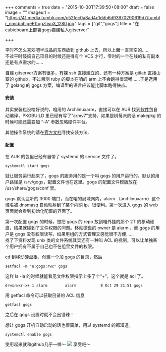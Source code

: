+++
comments = true
date = "2015-10-30T17:39:50+08:00"
draft = false
image = ""
imageurl = "https://41.media.tumblr.com/c52fec0a8ad4c1ddb6d93870290619d7/tumblr_nmcb5higeE1tqgztwo3_1280.jpg"
tags = ["git","gogs"]
title = "在cubieboard上部署gogs自建私人gitserver"

+++

平时不怎么喜欢吧半成品的东西放到 github 上去，所以上面一直空空的……  
不过平时鼓捣自己项目的时候还是得有个 VCS 才行，零时的一个在线的私有副本还是有点需求的……

自建 gitserver方案有很多，有裸 ssh 直接建立的、还有一种方案是 gitlab 直接山寨的 github，不过目测 ruby 的脚本在咱的 arm 上不会跑得很流畅……于是选用了 golang 的 gogs 方案，编译型的语言应该能比脚本跑得快点。

#### 安装
其实安装也没啥好说的，咱用的 Archlinuxarm，直接可以在 AUR 找到[软件包](https://aur.archlinux.org/packages/gogs/)自动编译，PKGBUILD 里已经有写了“armv7”支持，如果是树莓派的话 makepkg 的时候可能还需要加 “-A” 参数忽略硬件平台。

其他操作系统的请在[官方文档](http://gogs.io/docs/installation)寻找安装方法.

#### 配置
在 AUR 的包里已经有自带了 systemd 的 service 文件了。
```
systemctl start gogs
```
就让服务运行起来了，gogs 的服务用的是一个叫 gogs 的用户运行的，默认的用户路径是 /srv/gogs，配置文件也在这里。gogs 的配置文件模版放在 /usr/share/gogs/conf 里。

gogs 默认监听的 3000 端口，而在咱的局域网内，alarm （archlinuxarm）这个域名被 dnsmasq 自动映射到了某个内网 ip，很便利。第一次进入 gogs 的 web 页面就会看到初始化配置的界面了。

第一次配置 gogs 的时候，想把 gogs 的 repo 放到咱外挂的那个 2T 的移动硬盘，结果就碰到了文件权限的问题。移动硬盘的 owner 是 alarm ，而 gogs 的用户是 gogs 没有权限读写，如果用组的方式管理又感觉很不方便……  
找了下资料发现 unix 类的文件系统其实还有一种叫 ACL 的机制，可以让单独某个用户拥有不属于自己也不在组里文件的权限。

cd 到移动硬盘根，创建一个加 gogs 的目录，然后
```
setfacl -m "u:gogs:rwx" gogs
```
这样 ls -la 的时候就能看见文件权限指示上多了个“+”，这个就是 acl 了。
```
drwxrwxr-x+ 1 alarm        alarm           8 Oct 29 21:51 gogs
```
用 getfacl 命令可以获取目录的 ACL 信息
```
getfacl gogs
```

之后在 gogs 设置时就不会出错辣！

想让 gogs 开机自动启动的话也很简单，用过 systemd 的都知道。
```
systemctl enable gogs
```

使用起来就和github几乎一样～
![](https://img.vim-cn.com/f7/15b07c71d4838e32f4358d62722792dfbcf4a5.png)
享受吧～

